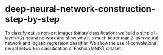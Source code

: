 # deep-neural-network-construction-step-by-step
To classify cat vs non-cat images (binary classification) we build a simple l-layer(l>2) neural network and show why it is much better than 2 layer neural network and logistic regression classifier.
We show the use of convolutional neural network in classification of Fashion MNIST dataset.
